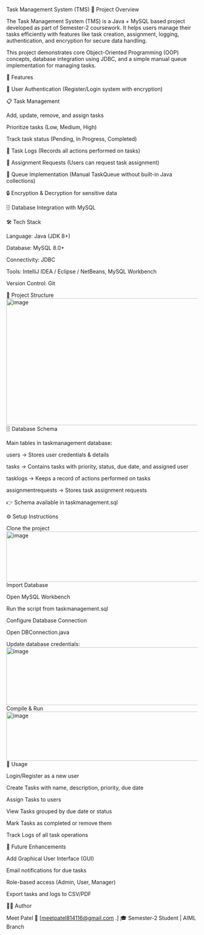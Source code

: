 Task Management System (TMS)
📌 Project Overview

The Task Management System (TMS) is a Java + MySQL based project developed as part of Semester-2 coursework.
It helps users manage their tasks efficiently with features like task creation, assignment, logging, authentication, and encryption for secure data handling.

This project demonstrates core Object-Oriented Programming (OOP) concepts, database integration using JDBC, and a simple manual queue implementation for managing tasks.

🚀 Features

🔑 User Authentication (Register/Login system with encryption)

📋 Task Management

Add, update, remove, and assign tasks

Prioritize tasks (Low, Medium, High)

Track task status (Pending, In Progress, Completed)

📝 Task Logs (Records all actions performed on tasks)

👥 Assignment Requests (Users can request task assignment)

📂 Queue Implementation (Manual TaskQueue without built-in Java collections)

🔒 Encryption & Decryption for sensitive data

🗄 Database Integration with MySQL

🛠 Tech Stack

Language: Java (JDK 8+)

Database: MySQL 8.0+

Connectivity: JDBC

Tools: IntelliJ IDEA / Eclipse / NetBeans, MySQL Workbench

Version Control: Git

📂 Project Structure
<img width="775" height="333" alt="image" src="https://github.com/user-attachments/assets/46ea60eb-89bf-4a07-a28c-9c266de5772e" />
🗄 Database Schema

Main tables in taskmanagement database:

users → Stores user credentials & details

tasks → Contains tasks with priority, status, due date, and assigned user

tasklogs → Keeps a record of actions performed on tasks

assignmentrequests → Stores task assignment requests

👉 Schema available in taskmanagement.sql

⚙️ Setup Instructions

Clone the project
<img width="1258" height="132" alt="image" src="https://github.com/user-attachments/assets/f2d81c17-7f95-448c-b9c9-f7c280e69d80" />
Import Database

Open MySQL Workbench

Run the script from taskmanagement.sql

Configure Database Connection

Open DBConnection.java

Update database credentials:
<img width="708" height="152" alt="image" src="https://github.com/user-attachments/assets/15f79ddd-2a00-416e-9b93-09a24562dde3" />
Compile & Run
<img width="753" height="129" alt="image" src="https://github.com/user-attachments/assets/84d2a21b-3095-4101-8beb-ddbb81a2a8d4" />
📖 Usage

Login/Register as a new user

Create Tasks with name, description, priority, due date

Assign Tasks to users

View Tasks grouped by due date or status

Mark Tasks as completed or remove them

Track Logs of all task operations

🔮 Future Enhancements

Add Graphical User Interface (GUI)

Email notifications for due tasks

Role-based access (Admin, User, Manager)

Export tasks and logs to CSV/PDF

👨‍💻 Author

Meet Patel
📧 [meetpatel814116@gmail.com .]
🎓 Semester-2 Student | AIML Branch
